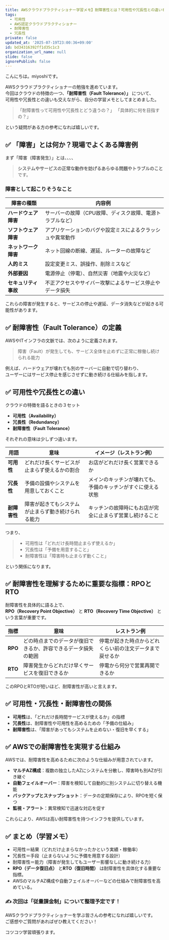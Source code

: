 ```yaml
---
title: AWSクラウドプラクティショナー学習メモ】耐障害性とは？可用性や冗長性との違いもわかりやすく解説
tags:
  - 可用性
  - AWS認定クラウドプラクティショナー
  - 耐障害性
  - 冗長性
private: false
updated_at: '2025-07-19T23:00:36+09:00'
id: bd34316392ff1d35c1c3
organization_url_name: null
slide: false
ignorePublish: false
---
```

こんにちは。miyoshiです。

AWSクラウドプラクティショナーの勉強を進めています。  
今回はクラウドの特徴の一つ、**「耐障害性（Fault Tolerance）」** について、  
可用性や冗長性との違いも交えながら、自分の学習メモとしてまとめました。

>「耐障害性って可用性や冗長性とどう違うの？」
「具体的に何を目指すの？」

という疑問がある方の参考になれば嬉しいです。


## ✅ 「障害」とは何か？現場でよくある障害例

まず「障害（障害発生）」とは、、、、
>**システムやサービスの正常な動作を妨げるあらゆる問題やトラブルのこと**です。

### 障害として起こりそうなこと

| 障害の種類               | 内容例                                                         |
|--------------------------|----------------------------------------------------------------|
| **ハードウェア障害**      | サーバーの故障（CPU故障、ディスク故障、電源トラブルなど）       |
| **ソフトウェア障害**      | アプリケーションのバグや設定ミスによるクラッシュや異常動作       |
| **ネットワーク障害**      | ネット回線の断線、遅延、ルーターの故障など                      |
| **人的ミス**              | 設定変更ミス、誤操作、削除ミスなど                              |
| **外部要因**              | 電源停止（停電）、自然災害（地震や火災など）                     |
| **セキュリティ事故**      | 不正アクセスやサイバー攻撃によるサービス停止やデータ損失         |

これらの障害が発生すると、サービスの停止や遅延、データ消失などが起きる可能性があります。

## ✅ 耐障害性（Fault Tolerance）の定義
AWSやITインフラの文脈では、次のように定義されます。

>障害（Fault）が発生しても、サービス全体を止めずに正常に稼働し続けられる能力

例えば、ハードウェアが壊れても別のサーバーに自動で切り替わり、  
ユーザーにはサービス停止を感じさせずに動き続ける仕組みを指します。


## ✅ 可用性や冗長性との違い

クラウドの特徴を語るときの３セット
- **可用性（Availability）**
- **冗長性（Redundancy）**
- **耐障害性（Fault Tolerance）**  

それぞれの意味は少しずつ違います。

| 用語         | 意味                                            | イメージ（レストラン例）                                  |
|--------------|-------------------------------------------------|---------------------------------------------------------|
| **可用性**   | どれだけ長くサービスが止まらず使えるかの割合    | お店がどれだけ長く営業できるか                           |
| **冗長性**   | 予備の設備やシステムを用意しておくこと          | メインのキッチンが壊れても、予備のキッチンがすぐに使える状態 |
| **耐障害性** | 障害が起きてもシステムが止まらず動き続けられる能力 | キッチンの故障時にもお店が完全に止まらず営業し続けること   |

つまり、

>- 可用性は「どれだけ長時間止まらず使えるか」
>- 冗長性は「予備を用意すること」
>- 耐障害性は「障害時も止まらず動くこと」

という関係になります。


## ✅ 耐障害性を理解するために重要な指標：RPOとRTO

耐障害性を具体的に語る上で、  
**RPO（Recovery Point Objective）** と **RTO（Recovery Time Objective）** という言葉が重要です。

| 指標 | 意味                                                    | レストラン例                                                     |
|-------|-------------------------------------------------------|------------------------------------------------------------------|
| **RPO** | どの時点までのデータが復旧できるか、許容できるデータ損失の範囲 | 停電が起きた時点からどれくらい前の注文データまで戻せるか        |
| **RTO** | 障害発生からどれだけ早くサービスを復旧できるか               | 停電から何分で営業再開できるか                                  |

このRPOとRTOが短いほど、耐障害性が高いと言えます。


## ✅ 可用性・冗長性・耐障害性の関係

- **可用性**は、「どれだけ長時間サービスが使えるか」の指標
- **冗長性**は、耐障害性や可用性を高めるための「予備の仕組み」  
- **耐障害性**は、「障害があってもシステムを止めない・復旧を早くする」 


## ✅ AWSでの耐障害性を実現する仕組み

AWSでは、耐障害性を高めるために次のような仕組みが用意されています。

- **マルチAZ構成**：複数の独立したAZにシステムを分散し、障害時も別AZが引き継ぐ  
- **自動フェイルオーバー**：障害を検知して自動的に別システムに切り替える機能  
- **バックアップとスナップショット**：データの定期保存により、RPOを短く保つ  
- **監視・アラート**：異常検知で迅速な対応を促す  

これらにより、AWSは高い耐障害性を持つインフラを提供しています。



## ✅ まとめ（学習メモ）

- 可用性＝結果（どれだけ止まらなかったかという実績・稼働率）
- 冗長性＝手段（止まらないように予備を用意する設計）
- 耐障害性＝能力（障害が発生してもユーザー影響なしに動き続ける力） 
- **RPO（データ復旧点）** と**RTO（復旧時間）** は耐障害性を具体化する重要な指標。  
- AWSのマルチAZ構成や自動フェイルオーバーなどの仕組みで耐障害性を高めている。  


### ✍️ 次回は「従量課金制」について整理予定です！

AWSクラウドプラクティショナーを学ぶ皆さんの参考になれば嬉しいです。  
ご感想やご質問があればぜひ教えてください！

コツコツ学習頑張ります。

